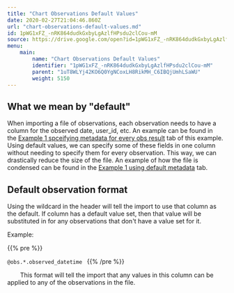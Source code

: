 ```yaml
---
title: "Chart Observations Default Values"
date: 2020-02-27T21:04:46.860Z
url: "chart-observations-default-values.md"
id: 1pWG1xFZ_-nRK864dudkGxbyLgAzlfHPsdu2clCou-mM
source: https://drive.google.com/open?id=1pWG1xFZ_-nRK864dudkGxbyLgAzlfHPsdu2clCou-mM
menu:
    main:
        name: "Chart Observations Default Values"
        identifier: "1pWG1xFZ_-nRK864dudkGxbyLgAzlfHPsdu2clCou-mM"
        parent: "1uT8WLYj42KO6Q0YgNCoxLH8RikMH_C6IBQjUmhLSaWU"
        weight: 5150
---
```

## What we mean by "default"

When importing a file of observations, each observation needs to have a column for the observed date, user_id, etc. An example can be found in the [Example 1 spceifying metadata for every obs result](https://docs.google.com/spreadsheets/d/1m09kcigKY1wYOJzEIdMDj6zS5IP5Me2_L-xK_53aFMY/edit#gid=1502636095) tab of this example. Using default values, we can specify some of these fields in one column without needing to specify them for every observation. This way, we can drastically reduce the size of the file. An example of how the file is condensed can be found in the [Example 1 using default metadata](https://docs.google.com/spreadsheets/d/1m09kcigKY1wYOJzEIdMDj6zS5IP5Me2_L-xK_53aFMY/edit#gid=2105581120) tab.



## Default observation format

Using the wildcard in the header will tell the import to use that column as the default. If column has a default value set, then that value will be substituted in for any observations that don't have a value set for it.

Example:



{{% pre %}}

` @obs.*.observed_datetime 
`
{{% /pre %}}


` 
`
`
`
This format will tell the import that any values in this column can be applied to any of the observations in the file.

